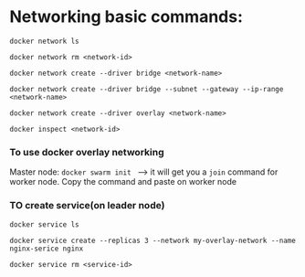
# Networking basic commands:

`docker network ls`

`docker network rm <network-id>`

`docker network create --driver bridge <network-name>`

`docker network create --driver bridge --subnet --gateway --ip-range <network-name>`

`docker network create --driver overlay <network-name>`

`docker inspect <network-id>`



### To use docker overlay networking

Master node:
`docker swarm init ` --> it will get you a `join` command for worker node. Copy the command and paste on worker node

### TO create service(on leader node)

`docker service ls `

`docker service create --replicas 3 --network my-overlay-network --name nginx-serice nginx`

`docker service rm <service-id>`
